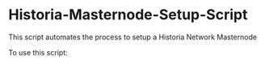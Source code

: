 # Historia-Masternode-Setup-Script
This script automates the process to setup a Historia Network Masternode

To use this script:

